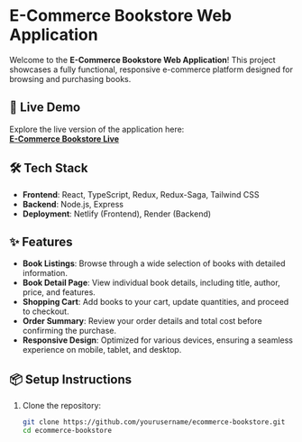 # E-Commerce Bookstore Web Application

Welcome to the **E-Commerce Bookstore Web Application**! This project showcases a fully functional, responsive e-commerce platform designed for browsing and purchasing books.

## 🚀 Live Demo
Explore the live version of the application here:  
**[E-Commerce Bookstore Live](https://gauravbookstore.netlify.app/)**

## 🛠 Tech Stack
- **Frontend**: React, TypeScript, Redux, Redux-Saga, Tailwind CSS
- **Backend**: Node.js, Express
- **Deployment**: Netlify (Frontend), Render (Backend)

## ✨ Features
- **Book Listings**: Browse through a wide selection of books with detailed information.
- **Book Detail Page**: View individual book details, including title, author, price, and features.
- **Shopping Cart**: Add books to your cart, update quantities, and proceed to checkout.
- **Order Summary**: Review your order details and total cost before confirming the purchase.
- **Responsive Design**: Optimized for various devices, ensuring a seamless experience on mobile, tablet, and desktop.

## 📦 Setup Instructions
1. Clone the repository:
   ```bash
   git clone https://github.com/yourusername/ecommerce-bookstore.git
   cd ecommerce-bookstore
